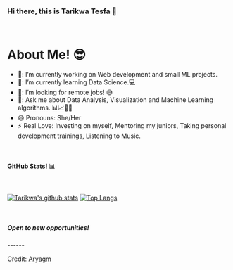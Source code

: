 ### Hi there, this is Tarikwa Tesfa 👋

<Br>
<h1>About Me! 😎</h1>

- 🔭: I’m currently working on Web development and small ML projects.
- 🌱: I’m currently learning Data Science.💻
- 🤔: I’m looking for remote jobs! 😅
- 💬: Ask me about Data Analysis, Visualization and Machine Learning algorithms. 📊📈🤖🧠
- 😄  Pronouns: She/Her
- ⚡  Real Love: Investing on myself, Mentoring my juniors, Taking personal development trainings, Listening to Music.
  
<Br>
<h4>GitHub Stats! 📊</h4>
<Br>
  
[![Tarikwa's github stats](https://github-readme-stats.vercel.app/api?username=tariktesfa&show_icons=true&theme=merko)](https://github.com/tariktesfa/github-readme-stats) [![Top Langs](https://github-readme-stats.vercel.app/api/top-langs/?username=tariktesfa&layout=compact&theme=merko)](https://github.com/tariktesfa/github-readme-stats)
  
<Br>
<h5>Open to new opportunities!</h5>
------
  
  
Credit: [Aryagm](https://github.com/Aryagm)

